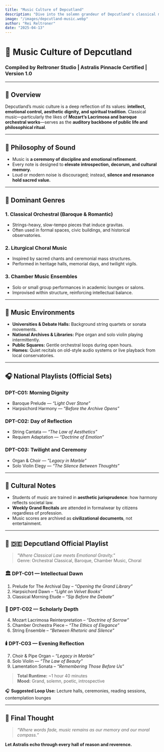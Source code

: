 ```yaml
---
title: "Music Culture of Depcutland"
description: "Dive into the solemn grandeur of Depcutland's classical music culture—where orchestral rituals, philosophical soundscapes, and aesthetic discipline echo through marble halls."
image: "/images/depcutland-music.webp"
author: "Rei Reltroner"
date: "2025-04-13"
---
```


# 🎻 Music Culture of Depcutland
### Compiled by Reltroner Studio | Astralis Pinnacle Certified | Version 1.0

---

## 🎵 Overview
Depcutland’s music culture is a deep reflection of its values: **intellect, emotional control, aesthetic dignity, and spiritual tradition**. Classical music—particularly the likes of **Mozart’s Lacrimosa and baroque orchestral works**—serves as the **auditory backbone of public life and philosophical ritual**.

---

## 🧠 Philosophy of Sound
- Music is **a ceremony of discipline and emotional refinement**.
- Every note is designed to **elevate introspection, decorum, and cultural memory.**
- Loud or modern noise is discouraged; instead, **silence and resonance hold sacred value.**

---

## 🎻 Dominant Genres
### **1. Classical Orchestral (Baroque & Romantic)**
- Strings-heavy, slow-tempo pieces that induce gravitas.
- Often used in formal spaces, civic buildings, and historical observatories.

### **2. Liturgical Choral Music**
- Inspired by sacred chants and ceremonial mass structures.
- Performed in heritage halls, memorial days, and twilight vigils.

### **3. Chamber Music Ensembles**
- Solo or small group performances in academic lounges or salons.
- Improvised within structure, reinforcing intellectual balance.

---

## 📀 Music Environments
- **Universities & Debate Halls:** Background string quartets or sonata movements.
- **National Archives & Libraries:** Pipe organ and solo violin playing intermittently.
- **Public Squares:** Gentle orchestral loops during open hours.
- **Homes:** Quiet recitals on old-style audio systems or live playback from local conservatories.

---

## 🎧 National Playlists (Official Sets)
### **DPT-C01: Morning Dignity**
- Baroque Prelude — *“Light Over Stone”*  
- Harpsichord Harmony — *“Before the Archive Opens”*  

### **DPT-C02: Day of Reflection**
- String Cantata — *“The Law of Aesthetics”*  
- Requiem Adaptation — *“Doctrine of Emotion”*  

### **DPT-C03: Twilight and Ceremony**
- Organ & Choir — *“Legacy in Marble”*  
- Solo Violin Elegy — *“The Silence Between Thoughts”*  

---

## 🎼 Cultural Notes
- Students of music are trained in **aesthetic jurisprudence**: how harmony reflects societal law.
- **Weekly Grand Recitals** are attended in formalwear by citizens regardless of profession.
- Music scores are archived as **civilizational documents**, not entertainment.

---

## 🎻 🇩🇪 **Depcutland Official Playlist**  
> *"Where Classical Law meets Emotional Gravity."*  
> Genre: Orchestral Classical, Baroque, Chamber Music, Choral

### 🏛️ **DPT-C01 — Intellectual Dawn**
1. Prelude for The Archival Day – *“Opening the Grand Library”*  
2. Harpsichord Dawn – *“Light on Velvet Books”*  
3. Classical Morning Etude – *“Sip Before the Debate”*

### 🎼 **DPT-C02 — Scholarly Depth**
4. Mozart Lacrimosa Reinterpretation – *“Doctrine of Sorrow”*  
5. Chamber Orchestra Piece – *“The Ethics of Elegance”*  
6. String Ensemble – *“Between Rhetoric and Silence”*

### 🕯️ **DPT-C03 — Evening Reflection**
7. Choir & Pipe Organ – *“Legacy in Marble”*  
8. Solo Violin — *“The Law of Beauty”*  
9. Lamentation Sonata – *“Remembering Those Before Us”*

> **Total Runtime:** ~1 hour 40 minutes  
> **Mood:** Grand, solemn, poetic, introspective

🎧 **Suggested Loop Use:** Lecture halls, ceremonies, reading sessions, contemplation lounges

---

## 📌 Final Thought
> *“Where words fade, music remains as our memory and our moral compass.”*

**Let Astralis echo through every hall of reason and reverence.**

